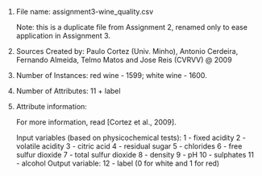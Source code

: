 1. File name: assignment3-wine_quality.csv

   Note: this is a duplicate file from Assignment 2, renamed only to ease application in Assignment 3. 

2. Sources
   Created by: Paulo Cortez (Univ. Minho), Antonio Cerdeira, Fernando Almeida, Telmo Matos and Jose Reis (CVRVV) @ 2009

3. Number of Instances: red wine - 1599; white wine - 1600. 

4. Number of Attributes: 11 + label
  
5. Attribute information:

   For more information, read [Cortez et al., 2009].

   Input variables (based on physicochemical tests):
   1 - fixed acidity
   2 - volatile acidity
   3 - citric acid
   4 - residual sugar
   5 - chlorides
   6 - free sulfur dioxide
   7 - total sulfur dioxide
   8 - density
   9 - pH
   10 - sulphates
   11 - alcohol
   Output variable: 
   12 - label (0 for white and 1 for red)

